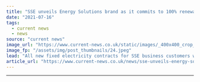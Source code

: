 ```yaml
---
title: "SSE unveils Energy Solutions brand as it commits to 100% renewables for business customers"
date: "2021-07-16"
tags: 
  - current news
  - news
source: "current news"
image_url: "https://www.current-news.co.uk/static/images/_400x400_crop_center-center/SSE-Offshore-Wind-Farm-Beatrice.jpeg"
image_fp: "/assets/img/post_thumbnails/24.jpeg"
lead: "​All new fixed electricity contracts for SSE business customers will now include 100% renewable electricity as standard."
article_url: "https://www.current-news.co.uk/news/sse-unveils-energy-solutions-brand-as-it-commits-to-100-renewables-for-business-customers?utm_source=rss-feeds&utm_medium=rss&utm_campaign=rss"
---
```


---
